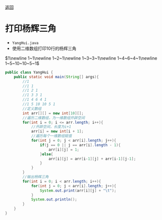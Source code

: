 [返回](多维数组.md#杨辉三角)

# 打印杨辉三角
- `YangHui.java`
- 使用二维数组打印10行的杨辉三角

$1\newline 1~1\newline 1~2~1\newline 1~3~3~1\newline 1~4~6~4~1\newline 1~5~10~10~5~1$


```java
public class YangHui {
    public static void main(String[] args){
        //1
        //1 1
        //1 2 1
        //1 3 3 1
        //1 4 6 4 1
        //1 5 10 10 5 1
        //定义数组
        int arr[][] = new int[10][];
        //遍历二维数组，为一维数组开辟空间
        for(int i = 0; i <= arr.length; i++){
            //开辟空间，长度为i+1
            arr[i] = new int[i + 1];
            //遍历每个一维数组赋值
            for(int j = 0; j < arr[i].length; j++){
                if(j == 0 || j == arr[i].length - 1){
                    arr[i][j] = 1;
                }else{
                    arr[i][j] = arr[i-1][j] + arr[i-1][j-1];
                }
            }
        }
        //输出杨辉三角
        for(int i = 0; i < arr.length; i++){
            for(int j = 0; j < arr[i].length; j++){
                System.out.print(arr[i][j] + "\t");
            }
            System.out.println();
        }
    }
}
```